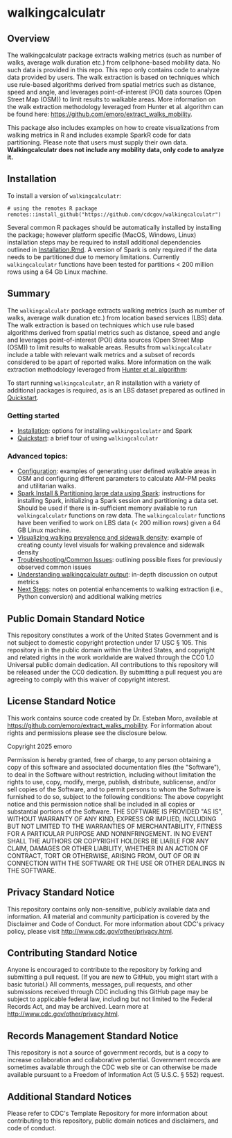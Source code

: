 # walkingcalculatr

## Overview

The walkingcalculatr package extracts walking metrics (such as number of walks, average walk duration etc.) from cellphone-based mobility data. No such data is provided in this repo. This repo only contains code to analyze data provided by users. The walk extraction is based on techniques which use rule-based algorithms derived from spatial metrics such as distance, speed and angle, and leverages point-of-interest (POI) data sources (Open Street Map (OSM)) to limit results to walkable areas. More information on the walk extraction methodology leveraged from Hunter et al. algorithm can be found here: https://github.com/emoro/extract_walks_mobility. 

This package also includes examples on how to create visualizations from walking metrics in R and includes example SparkR code for data partitioning. Please note that users must supply their own data. **Walkingcalculatr does not include any mobility data, only code to analyze it.**

## Installation

To install a version of `walkingcalculatr`:

```{r, eval = FALSE}
# using the remotes R package
remotes::install_github("https://github.com/cdcgov/walkingcalculatr")
```

Several common R packages should be automatically installed by installing the package; however platform specific (MacOS, Windows, Linux) installation steps may be required to install additional dependencies outlined in [Installation.Rmd](./vignettes/Installation.Rmd). A version of Spark is only required if the data needs to be partitioned due to memory limitations. Currently `walkingcalculatr` functions have been tested for partitions < 200 million rows using a 64 Gb Linux machine. 

## Summary

The `walkingcalculatr` package extracts walking metrics (such as number of walks, average walk duration etc.)  from location based services (LBS) data. The walk extraction is based on techniques which use rule based algorithms derived from spatial metrics such as distance, speed and angle and leverages point-of-interest (POI) data sources (Open Street Map (OSM)) to limit results to walkable areas. Results from `walkingcalculatr` include a table with relevant walk metrics and a subset of records considered to be apart of reported walks. More information on the walk extraction methodology leveraged from [Hunter et al. algorithm](https://www.nature.com/articles/s41467-021-23937-9):

To start running `walkingcalculatr`, an R installation with a variety of additional packages is required, as is an LBS dataset prepared as outlined in [Quickstart](./vignettes/Quickstart.Rmd).

### Getting started
- [Installation](./vignettes/Installation.Rmd): options for installing `walkingcalculatr` and Spark
- [Quickstart](./vignettes/Quickstart.Rmd): a brief tour of using `walkingcalculatr`

### Advanced topics:
- [Configuration](./vignettes/Configuration.Rmd): examples of generating user defined walkable areas in OSM and configuring different parameters to calculate AM-PM peaks and utilitarian walks.
- [Spark Install & Partitioning large data using Spark](./vignettes/Spark_Overview.Rmd): instructions for installing Spark, initializing a Spark session and partitioning a data set. Should be used if there is in-sufficient memory available to run `walkingcalculatr` functions on raw data. The `walkingcalculatr` functions have been verified to work on LBS data  (< 200 million rows) given a  64 GB Linux machine.
- [Visualizing walking prevalence and sidewalk density](./vignettes/Walk_Prev_Sidewalk_Density.Rmd): example of creating county level visuals for walking prevalence and sidewalk density
- [Troubleshooting/Common Issues](./vignettes/Troubleshooting.Rmd): outlining possible fixes for previously observed common issues
- [Understanding walkingcalculatr output](./vignettes/Output.Rmd): in-depth discussion on output metrics
- [Next Steps](./vignettes/Next_Steps.Rmd): notes on potential enhancements to walking extraction (i.e., Python conversion) and additional walking metrics

## Public Domain Standard Notice

  This repository constitutes a work of the United States Government and is not subject to domestic copyright protection under 17 USC § 105. This repository is in the public domain within the United States, and copyright and related rights in the work worldwide     are waived through the CC0 1.0 Universal public domain dedication. All contributions to this repository will be released under the CC0 dedication. By submitting a pull request you are agreeing to comply with this waiver of copyright interest.

## License Standard Notice
  This work contains source code created by Dr. Esteban Moro, available at https://github.com/emoro/extract_walks_mobility. For information about rights and permissions please see the disclosure below. 

  Copyright 2025 emoro

  Permission is hereby granted, free of charge, to any person obtaining a copy of this software and associated documentation files (the "Software"), to deal in the Software without restriction, including without limitation the rights to use, copy, modify, merge,    publish, distribute, sublicense, and/or sell copies of the Software, and to permit persons to whom the Software is furnished to do so, subject to the following conditions:
  The above copyright notice and this permission notice shall be included in all copies or substantial portions of the Software.
  THE SOFTWARE IS PROVIDED "AS IS", WITHOUT WARRANTY OF ANY KIND, EXPRESS OR IMPLIED, INCLUDING BUT NOT LIMITED TO THE WARRANTIES OF MERCHANTABILITY, FITNESS FOR A PARTICULAR PURPOSE AND NONINFRINGEMENT. IN NO EVENT SHALL THE AUTHORS OR COPYRIGHT HOLDERS BE         LIABLE FOR ANY CLAIM, DAMAGES OR OTHER LIABILITY, WHETHER IN AN ACTION OF CONTRACT, TORT OR OTHERWISE, ARISING FROM, OUT OF OR IN CONNECTION WITH THE SOFTWARE OR THE USE OR OTHER DEALINGS IN THE SOFTWARE.

## Privacy Standard Notice
  This repository contains only non-sensitive, publicly available data and information. All material and community participation is covered by the Disclaimer and Code of Conduct. For more information about CDC's privacy policy, please visit                   http://www.cdc.gov/other/privacy.html.

## Contributing Standard Notice
  Anyone is encouraged to contribute to the repository by forking and submitting a pull request. (If you are new to GitHub, you might start with a basic tutorial.) 
  All comments, messages, pull requests, and other submissions received through CDC including this GitHub page may be subject to applicable federal law, including but not limited to the Federal Records Act, and may be archived. Learn more at   http://www.cdc.gov/other/privacy.html.

## Records Management Standard Notice
  This repository is not a source of government records, but is a copy to increase collaboration and collaborative potential. Government records are sometimes available through the CDC web site or can otherwise be made available pursuant to a Freedom of  Information Act (5 U.S.C. § 552) request. 

## Additional Standard Notices
  Please refer to CDC's Template Repository for more information about contributing to this repository, public domain notices and disclaimers, and code of conduct.
